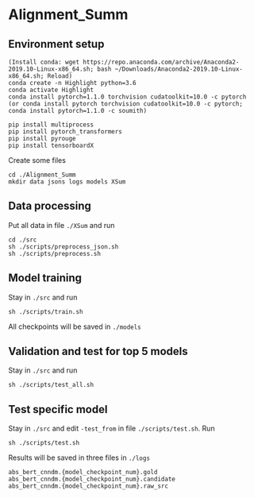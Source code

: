 # Alignment_Summ

## Environment setup

```
(Install conda: wget https://repo.anaconda.com/archive/Anaconda2-2019.10-Linux-x86_64.sh; bash ~/Downloads/Anaconda2-2019.10-Linux-x86_64.sh; Reload)
conda create -n Highlight python=3.6
conda activate Highlight
conda install pytorch=1.1.0 torchvision cudatoolkit=10.0 -c pytorch
(or conda install pytorch torchvision cudatoolkit=10.0 -c pytorch; conda install pytorch=1.1.0 -c soumith)

pip install multiprocess
pip install pytorch_transformers
pip install pyrouge
pip install tensorboardX
```
Create some files
```
cd ./Alignment_Summ
mkdir data jsons logs models XSum
```

## Data processing
Put all data in file `./XSum` and run
```
cd ./src
sh ./scripts/preprocess_json.sh
sh ./scripts/preprocess.sh
```

## Model training
Stay in `./src` and run 
```
sh ./scripts/train.sh
```
All checkpoints will be saved in `./models`

## Validation and test for top 5 models
Stay in `./src` and run 
```
sh ./scripts/test_all.sh
```

## Test specific model
Stay in `./src` and edit `-test_from` in file `./scripts/test.sh`. Run
```
sh ./scripts/test.sh
```
Results will be saved in three files in `./logs`
```
abs_bert_cnndm.{model_checkpoint_num}.gold
abs_bert_cnndm.{model_checkpoint_num}.candidate
abs_bert_cnndm.{model_checkpoint_num}.raw_src
```

